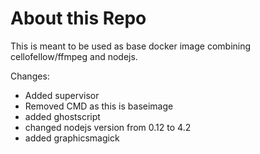# About this Repo

This is meant to be used as base docker image combining cellofellow/ffmpeg and nodejs.

Changes:
- Added supervisor
- Removed CMD as this is baseimage
- added ghostscript
- changed nodejs version from 0.12 to 4.2
- added graphicsmagick
